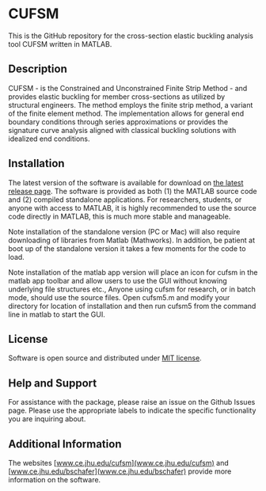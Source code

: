 # CUFSM

This is the GitHub repository for the cross-section elastic buckling analysis tool CUFSM written in MATLAB.

## Description

CUFSM - is the Constrained and Unconstrained Finite Strip Method - and provides elastic buckling for member cross-sections as utilized by structural engineers. The method employs the finite strip method, a variant of the finite element method. The implementation allows for general end boundary conditions through series approximations or provides the signature curve analysis aligned with classical buckling solutions with idealized end conditions.

## Installation

The latest version of the software is available for download on [the latest release page](https://github.com/thinwalled/cufsm-git/releases). The software is provided as both (1) the MATLAB source code and (2) compiled standalone applications. For researchers, students, or anyone with access to MATLAB, it is highly recommended to use the source code directly in MATLAB, this is much more stable and manageable.

Note installation of the standalone version (PC or Mac) will also require downloading of libraries from Matlab (Mathworks). In addition, be patient at boot up of the standalone version it takes a few moments for the code to load.

Note installation of the matlab app version will place an icon for cufsm in the matlab app toolbar and allow users to use the GUI without knowing underlying file structures etc., Anyone using cufsm for research, or in batch mode, should use the source files. Open cufsm5.m and modify your directory for location of installation and then run cufsm5 from the command line in matlab to start the GUI.

## License

Software is open source and distributed under [MIT license](https://github.com/thinwalled/cufsm-git/blob/main/LICENSE).

## Help and Support

For assistance with the package, please raise an issue on the Github Issues page. Please use the appropriate labels to indicate the specific functionality you are inquiring about.

## Additional Information

The websites [www.ce.jhu.edu/cufsm](www.ce.jhu.edu/cufsm) and [www.ce.jhu.edu/bschafer](www.ce.jhu.edu/bschafer) provide more information on the software.
